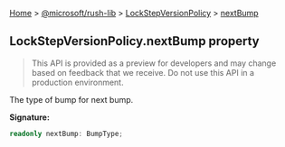 [Home](./index) &gt; [@microsoft/rush-lib](./rush-lib.md) &gt; [LockStepVersionPolicy](./rush-lib.lockstepversionpolicy.md) &gt; [nextBump](./rush-lib.lockstepversionpolicy.nextbump.md)

## LockStepVersionPolicy.nextBump property

> This API is provided as a preview for developers and may change based on feedback that we receive. Do not use this API in a production environment.
> 

The type of bump for next bump.

<b>Signature:</b>

```typescript
readonly nextBump: BumpType;
```

